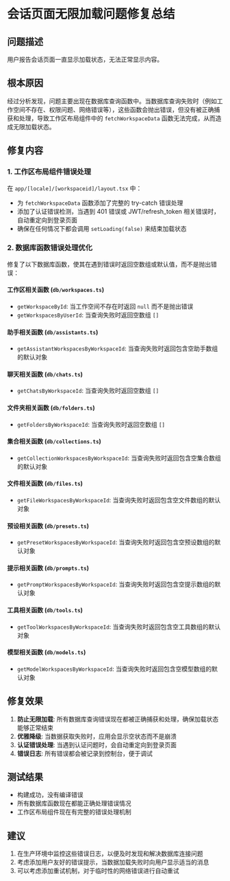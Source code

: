 # 会话页面无限加载问题修复总结

## 问题描述
用户报告会话页面一直显示加载状态，无法正常显示内容。

## 根本原因
经过分析发现，问题主要出现在数据库查询函数中。当数据库查询失败时（例如工作空间不存在、权限问题、网络错误等），这些函数会抛出错误，但没有被正确捕获和处理，导致工作区布局组件中的 `fetchWorkspaceData` 函数无法完成，从而造成无限加载状态。

## 修复内容

### 1. 工作区布局组件错误处理
在 `app/[locale]/[workspaceid]/layout.tsx` 中：
- 为 `fetchWorkspaceData` 函数添加了完整的 try-catch 错误处理
- 添加了认证错误检测，当遇到 401 错误或 JWT/refresh_token 相关错误时，自动重定向到登录页面
- 确保在任何情况下都会调用 `setLoading(false)` 来结束加载状态

### 2. 数据库函数错误处理优化
修复了以下数据库函数，使其在遇到错误时返回空数组或默认值，而不是抛出错误：

#### 工作区相关函数 (`db/workspaces.ts`)
- `getWorkspaceById`: 当工作空间不存在时返回 `null` 而不是抛出错误
- `getWorkspacesByUserId`: 当查询失败时返回空数组 `[]`

#### 助手相关函数 (`db/assistants.ts`)
- `getAssistantWorkspacesByWorkspaceId`: 当查询失败时返回包含空助手数组的默认对象

#### 聊天相关函数 (`db/chats.ts`)
- `getChatsByWorkspaceId`: 当查询失败时返回空数组 `[]`

#### 文件夹相关函数 (`db/folders.ts`)
- `getFoldersByWorkspaceId`: 当查询失败时返回空数组 `[]`

#### 集合相关函数 (`db/collections.ts`)
- `getCollectionWorkspacesByWorkspaceId`: 当查询失败时返回包含空集合数组的默认对象

#### 文件相关函数 (`db/files.ts`)
- `getFileWorkspacesByWorkspaceId`: 当查询失败时返回包含空文件数组的默认对象

#### 预设相关函数 (`db/presets.ts`)
- `getPresetWorkspacesByWorkspaceId`: 当查询失败时返回包含空预设数组的默认对象

#### 提示相关函数 (`db/prompts.ts`)
- `getPromptWorkspacesByWorkspaceId`: 当查询失败时返回包含空提示数组的默认对象

#### 工具相关函数 (`db/tools.ts`)
- `getToolWorkspacesByWorkspaceId`: 当查询失败时返回包含空工具数组的默认对象

#### 模型相关函数 (`db/models.ts`)
- `getModelWorkspacesByWorkspaceId`: 当查询失败时返回包含空模型数组的默认对象

## 修复效果

1. **防止无限加载**: 所有数据库查询错误现在都被正确捕获和处理，确保加载状态能够正常结束
2. **优雅降级**: 当数据获取失败时，应用会显示空状态而不是崩溃
3. **认证错误处理**: 当遇到认证问题时，会自动重定向到登录页面
4. **错误日志**: 所有错误都会被记录到控制台，便于调试

## 测试结果
- 构建成功，没有编译错误
- 所有数据库函数现在都能正确处理错误情况
- 工作区布局组件现在有完整的错误处理机制

## 建议
1. 在生产环境中监控这些错误日志，以便及时发现和解决数据库连接问题
2. 考虑添加用户友好的错误提示，当数据加载失败时向用户显示适当的消息
3. 可以考虑添加重试机制，对于临时性的网络错误进行自动重试 